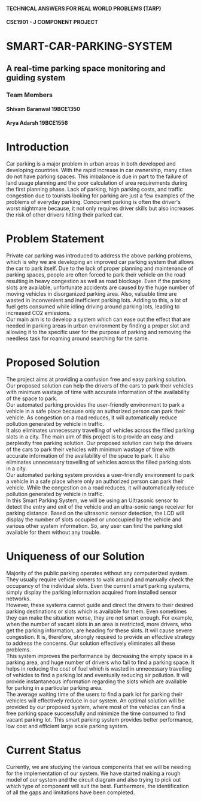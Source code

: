 #### TECHNICAL ANSWERS FOR REAL WORLD PROBLEMS (TARP) 
#### CSE1901 - J COMPONENT PROJECT

# SMART-CAR-PARKING-SYSTEM
## A real-time parking space monitoring and guiding system

### Team Members
#### Shivam Baranwal 19BCE1350
#### Arya Adarsh 19BCE1556
# Introduction
Car parking is a major problem in urban areas in both developed and developing countries. With the rapid increase in car ownership, many cities do not have parking spaces. This imbalance is due in part to the failure of land usage planning and the poor calculation of area requirements during the first planning phase. Lack of parking, high parking costs, and traffic congestion due to tourists looking for parking are just a few examples of the problems of everyday parking. Concurrent parking is often the driver's worst nightmare because, it not only requires driver skills but also increases the risk of other drivers hitting their parked car.  
# Problem Statement
Private car parking was introduced to address the above parking problems, which is why we are developing an improved car parking system that allows the car to park itself. Due to the lack of proper planning and maintenance of parking spaces, people are often forced to park their vehicle on the road resulting in heavy congestion as well as road blockage. 
Even if the parking slots are available, unfortunate accidents are caused by the huge number of moving vehicles in disorganized parking area. Also, valuable time are wasted in inconvenient and inefficient parking lots. Adding to this, a lot of fuel gets consumed while idling driving around parking lots, leading to increased CO2 emissions.<br />
Our main aim is to develop a system which can ease out the effect that are needed in parking areas in urban environment by finding a proper slot and allowing it to the specific user for the purpose of parking and removing the needless task for roaming around searching for the same.
# Proposed Solution
The project aims at providing a confusion free and easy parking solution. Our proposed solution can help the drivers of the cars to park their vehicles with minimum wastage of time with accurate information of the availability of the space to park. <br />
Our automated parking provides the user-friendly environment to park a vehicle in a safe place because only an authorized person can park their vehicle. As congestion on a road reduces, it will automatically reduce pollution generated by vehicle in traffic.<br />
It also eliminates unnecessary travelling of vehicles across the filled parking slots in a city.
The main aim of this project is to provide an easy and perplexity free parking solution. Our proposed solution can help the drivers of the cars to park their vehicles with minimum wastage of time with accurate information of the availability of the space to park. It also eliminates unnecessary travelling of vehicles across the filled parking slots in a city.<br />
Our automated parking system provides a user-friendly environment to park a vehicle in a safe place where only an authorized person can park their vehicle. While the congestion on a road reduces, it will automatically reduce pollution generated by vehicle in traffic.<br />
In this Smart Parking System, we will be using an Ultrasonic sensor to detect the entry and exit of the vehicle and an ultra-sonic range receiver for parking distance. Based on the ultrasonic sensor detection, the LCD will display the number of slots occupied or unoccupied by the vehicle and various other system information. So, any user can find the parking slot available for them without any trouble. 
# Uniqueness of our Solution
Majority of the public parking operates without any computerized system. They usually require vehicle owners to walk around and manually check the occupancy of the individual slots. Even the current smart parking systems, simply display the parking information acquired from installed sensor networks.<br />
However, these systems cannot guide and direct the drivers to their desired parking destinations or slots which is available for them. Even sometimes they can make the situation worse, they are not smart enough. For example, when the number of vacant slots in an area is restricted, more drivers, who get the parking information, are heading for these slots. It will cause severe congestion. It is, therefore, strongly required to provide an effective strategy to address the concerns.
Our solution effectively eliminates all these problems.<br />
This system improves the performance by decreasing the empty space in a parking area, and huge number of drivers who fail to find a parking space. It helps in reducing the cost of fuel which is wasted in unnecessary travelling of vehicles to find a parking lot and eventually reducing air pollution. 
It will provide instantaneous information regarding the slots which are available for parking in a particular parking area.<br />
The average waiting time of the users to find a park lot for parking their vehicles will effectively reduce in our system. An optimal solution will be provided by our proposed system, where most of the vehicles can find a free parking space successfully and minimize the time consumed to find vacant parking lot. This smart parking system provides better performance, low cost and efficient large scale parking system.
# Current Status
Currently, we are studying the various components that we will be needing for the implementation of our system. We have started making a rough model of our system and the circuit diagram and also trying to pick out which type of component will suit the best. 
Furthermore, the identification of all the gaps and limitations have been completed.

